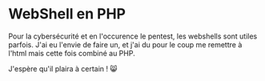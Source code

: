 # WebShell en PHP

Pour la cybersécurité et en l'occurence le pentest, les webshells sont utiles parfois.
J'ai eu l'envie de faire un, et j'ai du pour le coup me remettre à l'html mais cette fois combiné au PHP.

J'espère qu'il plaira à certain ! 😸
